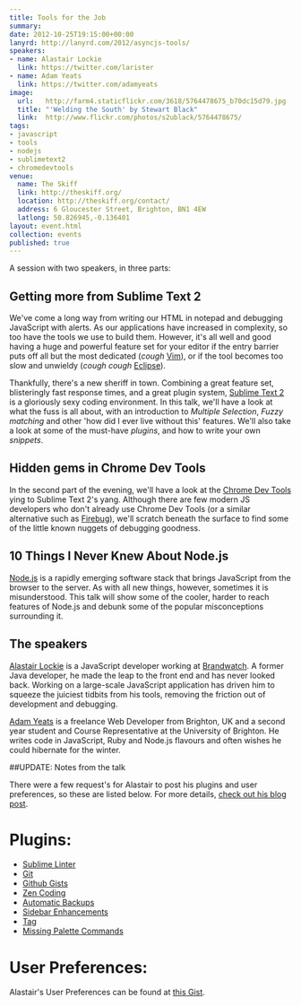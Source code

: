 ```yaml
---
title: Tools for the Job
summary:
date: 2012-10-25T19:15:00+00:00
lanyrd: http://lanyrd.com/2012/asyncjs-tools/
speakers:
- name: Alastair Lockie
  link: https://twitter.com/larister
- name: Adam Yeats
  link: https://twitter.com/adamyeats
image:
  url:   http://farm4.staticflickr.com/3618/5764478675_b70dc15d79.jpg
  title: "'Welding the South' by Stewart Black"
  link:  http://www.flickr.com/photos/s2ublack/5764478675/
tags:
- javascript
- tools
- nodejs
- sublimetext2
- chromedevtools
venue:
  name: The Skiff
  link: http://theskiff.org/
  location: http://theskiff.org/contact/
  address: 6 Gloucester Street, Brighton, BN1 4EW
  latlong: 50.826945,-0.136401
layout: event.html
collection: events
published: true
---
```


A session with two speakers, in three parts:


## Getting more from Sublime Text 2

We've come a long way from writing our HTML in notepad and debugging JavaScript with alerts. As our applications have increased in complexity, so too have the tools we use to build them. However, it's all well and good having a huge and powerful feature set for your editor if the entry barrier puts off all but the most dedicated (*cough* [Vim][vim]), or if the tool becomes too slow and unwieldy (*cough cough* [Eclipse][eclipse]).

Thankfully, there's a new sheriff in town. Combining a great feature set, blisteringly fast response times, and a great plugin system, [Sublime Text 2][st2] is a gloriously sexy coding environment. In this talk, we'll have a look at what the fuss is all about, with an introduction to _Multiple Selection_, _Fuzzy matching_ and other 'how did I ever live without this' features. We'll also take a look at some of the must-have _plugins_, and how to write your own _snippets_.


## Hidden gems in Chrome Dev Tools

In the second part of the evening, we'll have a look at the [Chrome Dev Tools][chrometools] ying to Sublime Text 2's yang. Although there are few modern JS developers who don't already use Chrome Dev Tools (or a similar alternative such as [Firebug][firebug]), we'll scratch beneath the surface to find some of the little known nuggets of debugging goodness.


## 10 Things I Never Knew About Node.js

[Node.js][node] is a rapidly emerging software stack that brings JavaScript from the browser to the server. As with all new things, however, sometimes it is misunderstood. This talk will show some of the cooler, harder to reach features of Node.js and debunk some of the popular misconceptions surrounding it.


## The speakers

[Alastair Lockie][alastair] is a JavaScript developer working at [Brandwatch][brandwatch]. A former Java developer, he made the leap to the front end and has never looked back. Working on a large-scale JavaScript application has driven him to squeeze the juiciest tidbits from his tools, removing the friction out of development and debugging.

[Adam Yeats][adam] is a freelance Web Developer from Brighton, UK and a second year student and Course Representative at the University of Brighton. He writes code in JavaScript, Ruby and Node.js flavours and often wishes he could hibernate for the winter.

##UPDATE: Notes from the talk

There were a few request's for Alastair to post his plugins and user preferences, so these are listed below. For more details, [check out his blog post][alastairBlog].

Plugins:
========

* [Sublime Linter][sublimeLinter]
* [Git][git]
* [Github Gists][gists]
* [Zen Coding][zenCoding]
* [Automatic Backups][automaticBackups]
* [Sidebar Enhancements][sidebarEnhancements]
* [Tag][tag]
* [Missing Palette Commands][paletteCommands]

User Preferences:
=================

Alastair's User Preferences can be found at [this Gist][prefsGist].

[alastair]: https://twitter.com/larister
[brandwatch]: http://www.brandwatch.com
[st2]: http://www.sublimetext.com/2
[eclipse]: https://en.wikipedia.org/wiki/Eclipse_(software)
[vim]: https://en.wikipedia.org/wiki/Vim_(text_editor)
[alastairBlog]: http://alastairlockie.com/blog/2012/10/27/sublime-text-2-configuration-plus-keyboard-shortcuts/
[prefsGist]: https://gist.github.com/3968903
[chrometools]: https://developers.google.com/chrome-developer-tools/
[firebug]: http://getfirebug.com
[node]: http://nodejs.org
[adam]: https://twitter.com/adamyeats
[sublimeLinter]: https://github.com/SublimeLinter/SublimeLinter
[git]: https://github.com/kemayo/sublime-text-2-git
[gists]: https://github.com/bgreenlee/sublime-github
[zenCoding]: https://github.com/sublimator/ZenCoding
[smashMagZen]: http://coding.smashingmagazine.com/2009/11/21/zen-coding-a-new-way-to-write-html-code/
[automaticBackups]: https://github.com/joelpt/sublimetext-automatic-backups
[sidebarEnhancements]: https://github.com/titoBouzout/SideBarEnhancements
[tag]: https://github.com/SublimeText/Tag
[paletteCommands]: https://github.com/fjl/Sublime-Missing-Palette-Commands
